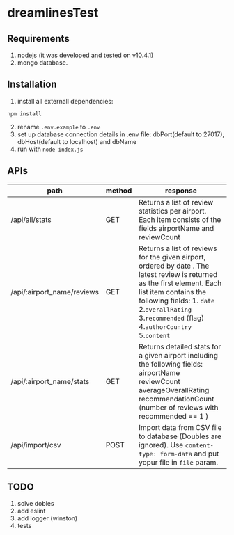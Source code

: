 # dreamlinesTest

## Requirements
1. nodejs (it was developed and tested on v10.4.1)
2. mongo database.

## Installation

1. install all externall dependencies:
```
npm install
```
2. rename `.env.example` to `.env`
3. set up database connection details in .env file: dbPort(default to 27017), dbHost(default to localhost) and dbName
4. run with `node index.js`

## APIs
path | method | response
-----|--------|---------
/api/all/stats | GET | Returns a list of review statistics per airport. Each item consists of the fields airportName and reviewCount
/api/:airport_name/reviews | GET | Returns a list of reviews for the given airport, ordered by date . The latest review is returned as the first element. Each list item contains the following fields: 1. `date`<br>2.`overallRating`<br>3.`recommended` (flag)<br>4.`authorCountry`<br>5.`content`
/api/:airport_name/stats | GET | Returns detailed stats for a given airport including the following fields: <br> airportName <br>reviewCount<br>averageOverallRating<br>recommendationCount (number of reviews with recommended == 1 )
/api/import/csv | POST | Import data from CSV file to database (Doubles are ignored). Use `content-type: form-data` and put yopur file in `file` param.

## TODO
1. solve dobles 
2. add eslint
3. add logger (winston)
4. tests
